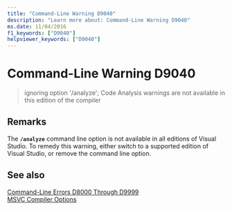 ```yaml
---
title: "Command-Line Warning D9040"
description: "Learn more about: Command-Line Warning D9040"
ms.date: 11/04/2016
f1_keywords: ["D9040"]
helpviewer_keywords: ["D9040"]
---
```

# Command-Line Warning D9040

> ignoring option '/analyze'; Code Analysis warnings are not available in this edition of the compiler

## Remarks

The **`/analyze`** command line option is not available in all editions of Visual Studio. To remedy this warning, either switch to a supported edition of Visual Studio, or remove the command line option.

## See also

[Command-Line Errors D8000 Through D9999](../../error-messages/tool-errors/command-line-errors-d8000-through-d9999.md)<br/>
[MSVC Compiler Options](../../build/reference/compiler-options.md)
